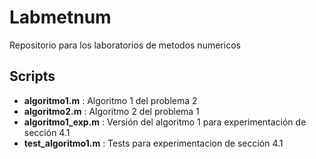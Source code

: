 # Labmetnum
Repositorio para los laboratorios de metodos numericos

## Scripts
- **algoritmo1.m** : Algoritmo 1 del problema 2
- **algoritmo2.m** : Algoritmo 2 del problema 1
- **algoritmo1_exp.m** : Versión del algoritmo 1 para experimentación de sección 4.1
- **test_algoritmo1.m** : Tests para experimentacion de sección 4.1


